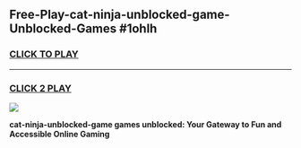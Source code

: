 
## Free-Play-cat-ninja-unblocked-game-Unblocked-Games #1ohlh
<h3>
<a href="https://news.freeplayer.one?title=cat-ninja-unblocked-game&ref=8M">CLICK TO PLAY</a></h3>
<hr>

<h3>
<a href="https://news.freeplayer.one?title=cat-ninja-unblocked-game&ref=8M">CLICK 2 PLAY</a>
  
</h3>

<a href="https://news.freeplayer.one?title=cat-ninja-unblocked-game&ref=8M"><img src="https://clearcache.store/games.png"></a>


**cat-ninja-unblocked-game games unblocked: Your Gateway to Fun and Accessible Online Gaming**
